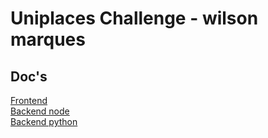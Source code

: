 # Uniplaces Challenge - wilson marques


## Doc's
[Frontend](./uni-frontend/README.md)<br>
[Backend node](./backend/README.md)<br>
[Backend python](./backend-python/README.md)


